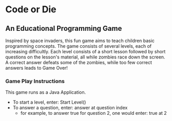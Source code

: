 # Code or Die

## An Educational Programming Game

Inspired by space invaders, this fun game aims to teach children basic programming concepts. The game consists of several levels, each of increasing difficultly. Each level consists of a short lesson followed by short questions on the lesson's material, all while zombies race down the screen. A correct answer defeats some of the zombies, while too few correct answers leads to Game Over!


### Game Play Instructions
This game runs as a Java Application. 
* To start a level, enter: Start Level()
* To answer a question, enter: answer at question index
    * for example, to answer true for question 2, one would enter: true at 2
